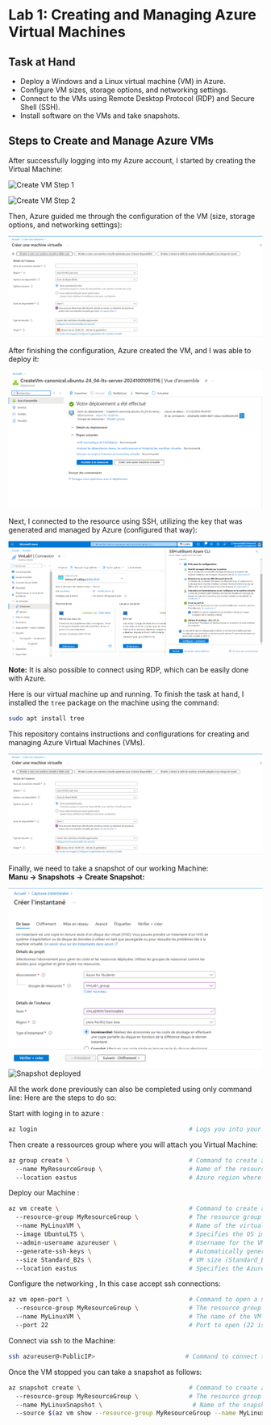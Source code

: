 # Lab 1: Creating and Managing Azure Virtual Machines

## Task at Hand

- Deploy a Windows and a Linux virtual machine (VM) in Azure.
- Configure VM sizes, storage options, and networking settings.
- Connect to the VMs using Remote Desktop Protocol (RDP) and Secure Shell (SSH).
- Install software on the VMs and take snapshots.

## Steps to Create and Manage Azure VMs

After successfully logging into my Azure account, I started by creating the Virtual Machine:

![Create VM Step 1](https://github.com/YoussefHannachii/AZTraining/blob/master/Lab1/Cr%C3%A9ation%20Vm%201.PNG)

![Create VM Step 2](https://github.com/YoussefHannachii/AZTraining/blob/master/Lab1/Cr%C3%A9ation%20Vm%202.PNG)

Then, Azure guided me through the configuration of the VM (size, storage options, and networking settings):

![Configure VM](https://github.com/YoussefHannachii/AZTraining/blob/master/Lab1/Config%20de%20la%20Vm.PNG)

After finishing the configuration, Azure created the VM, and I was able to deploy it:

![VM Created and Deployed](https://github.com/YoussefHannachii/AZTraining/blob/master/Lab1/Vm%20cr%C3%A9e%20et%20d%C3%A9ploy%C3%A9e.PNG)

Next, I connected to the resource using SSH, utilizing the key that was generated and managed by Azure (configured that way):

![Connection via SSH to the VM](https://github.com/YoussefHannachii/AZTraining/blob/master/Lab1/Connexion%20en%20ssh%20sur%20azure.PNG)

**Note:** It is also possible to connect using RDP, which can be easily done with Azure.

Here is our virtual machine up and running. To finish the task at hand, I installed the `tree` package on the machine using the command:

```bash
sudo apt install tree
```

This repository contains instructions and configurations for creating and managing Azure Virtual Machines (VMs).

![VM running](https://github.com/YoussefHannachii/AZTraining/blob/master/Lab1/Config%20de%20la%20Vm.PNG)

Finally, we need to take a snapshot of our working Machine:  
**Manu -> Snapshots -> Create Snapshot:**

![Configuration of snapshot](https://github.com/YoussefHannachii/AZTraining/blob/master/Lab1/Config%20de%20la%20snapshot.PNG)  
![Snapshot deployed](https://github.com/YoussefHannachii/AZTraining/blob/master/Lab1/Snapshot%20deploy%C3%A9e.PNG)

All the work done previously can also be completed using only command line: 
Here are the steps to do so:

Start with loging in to azure : 
```bash
az login                                          # Logs you into your Azure account
```

Then create a ressources group where you will attach you Virtual Machine:
```bash
az group create \                                 # Command to create a new resource group
  --name MyResourceGroup \                        # Name of the resource group (MyResourceGroup is the name you assign)
  --location eastus                               # Azure region where the resources will be deployed (eastus refers to the East US region)
```

Deploy our Machine : 
```bash
az vm create \                                    # Command to create a virtual machine
  --resource-group MyResourceGroup \              # The resource group where the VM will be created
  --name MyLinuxVM \                              # Name of the virtual machine (MyLinuxVM is the VM’s name)
  --image UbuntuLTS \                             # Specifies the OS image (Ubuntu Long Term Support)
  --admin-username azureuser \                    # Username for the VM’s admin account (azureuser is the admin username)
  --generate-ssh-keys \                           # Automatically generates SSH keys for authentication to the Linux VM
  --size Standard_B2s \                           # VM size (Standard_B2s defines the virtual machine’s CPU and memory configuration)
  --location eastus                               # Specifies the Azure region (eastus is East US region)
```

Configure the networking , In this case accept ssh connections:
```bash
az vm open-port \                                 # Command to open a network port on the VM
  --resource-group MyResourceGroup \              # The resource group where the VM is located
  --name MyLinuxVM \                              # The name of the VM (MyLinuxVM is the VM’s name)
  --port 22                                       # Port to open (22 is the default port for SSH to connect to a Linux VM)
```

Connect via ssh to the Machine: 
```bash
ssh azureuser@<PublicIP>                         # Command to connect to the Linux VM via SSH
```

Once the VM stopped you can take a snapshot as follows: 
```bash
az snapshot create \                              # Command to create a snapshot of the VM’s disk
  --resource-group MyResourceGroup \              # The resource group where the snapshot will be created
  --name MyLinuxSnapshot \                         # Name of the snapshot (MyLinuxSnapshot is the name assigned to the snapshot)
  --source $(az vm show --resource-group MyResourceGroup --name MyLinuxVM --query "storageProfile.osDisk.managedDisk.id" -o tsv)  # Specifies the disk to take the snapshot from
```
















